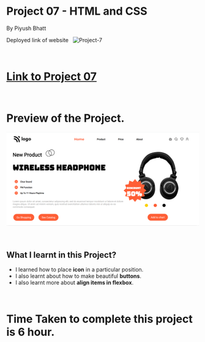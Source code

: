 # Project 07 - HTML and CSS

By Piyush Bhatt

Deployed link of website &nbsp; ![Project-7](https://img.shields.io/badge/Project-7-red)

<br>

# [Link to Project 07](https://product-homepage07.netlify.app)

<br>

# Preview of the Project.

![Preview](./preview.png)

<br>

## What I learnt in this Project?

- I learned how to place **icon** in a particular position.
- I also learnt about how to make beautiful **buttons**.
- I also learnt more about **align items in flexbox**.

<br> 

# Time Taken to complete  this project is 6 hour.